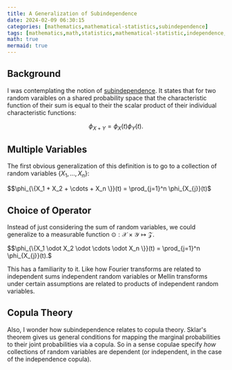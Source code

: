 ```yaml
---
title: A Generalization of Subindependence
date: 2024-02-09 06:30:15
categories: [mathematics,mathematical-statistics,subindependence]
tags: [mathematics,math,statistics,mathematical-statistic,independence,subindependence,characteristic-function,random-variable,sum,summation,binary-operator,function,collection,copula-theory,copula]
math: true
mermaid: true
---
```


## Background
I was contemplating the notion of [subindependence](https://en.wikipedia.org/wiki/Subindependence).  It states that for two random varaibles on a shared probability space that the characteristic function of their sum is equal to their the scalar product of their individual characteristic functions:

$$\phi_{X+Y} = \phi_{X}(t) \phi_{Y}(t).$$

## Multiple Variables

The first obvious generalization of this definition is to go to a collection of random variables $\{X_1, \ldots, X_n \}$:

$$\phi_{\{X_1 + X_2 + \cdots +  X_n \}}(t) = \prod_{j=1}^n \phi_{X_{j}}(t)$

## Choice of Operator

Instead of just considering the sum of random variables, we could generalize to a measurable function $\odot: \mathcal{X} \times \mathcal{Y} \mapsto \mathcal{Z}$.

$$\phi_{\{X_1 \odot X_2 \odot \cdots \odot X_n \}}(t) = \prod_{j=1}^n \phi_{X_{j}}(t).$

This has a familiarity to it. Like how Fourier transforms are related to independent sums independent random variables or Mellin transforms under certain assumptions are related to products of independent random variables.

## Copula Theory
Also, I wonder how subindependence relates to copula theory. Sklar's theorem gives us general conditions for mapping the marginal probabilities to their joint probabilities via a copula. So in a sense copulae specify *how* collections of random variables are dependent (or independent, in the case of the independence copula).
